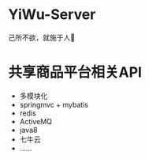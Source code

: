 # YiWu-Server
己所不欲，就施于人🌹
# 共享商品平台相关API
* 多模块化
* springmvc + mybatis
* redis
* ActiveMQ
* java8
* 七牛云
* ......
